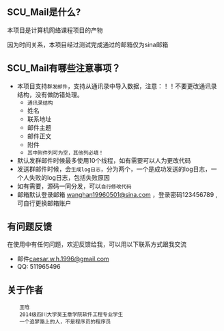 ## SCU_Mail是什么?

本项目是计算机网络课程项目的产物

因为时间关系，本项目经过测试完成通过的邮箱仅为sina邮箱


## SCU_Mail有哪些注意事项？

* 本项目支持`群发邮件`，支持从通讯录中导入数据，注意：！！不要更改通讯录结构，没有做防错处理。
    *  `通讯录结构`
    *  姓名
    *  联系地址
    *  邮件主题
    *  邮件正文
    *  附件
    *  `其中附件列可为空，其他列必填！`
* 默认发群邮件时候最多使用10个线程，如有需要可以人为更改代码
* 发送群邮件时候，会`生成log日志`，分为两个，一个是成功发送的log日志，一个人失败的log日志，包括失败原因
* 如有需要，源码一同分发，可以`自行修改代码`
* 邮箱默认登录邮箱 wanghan19960501@sina.com ，登录密码123456789 ,可自行更换邮箱账户


## 有问题反馈

在使用中有任何问题，欢迎反馈给我，可以用以下联系方式跟我交流

* 邮件[caesar.w.h.1996@gmail.com](caesar.w.h.1996@gmail.com)
* QQ: 511965496

## 关于作者

```
    王晗
    2014级四川大学吴玉章学院软件工程专业学生
    一个追梦路上的人，不是程序员的程序员
```
